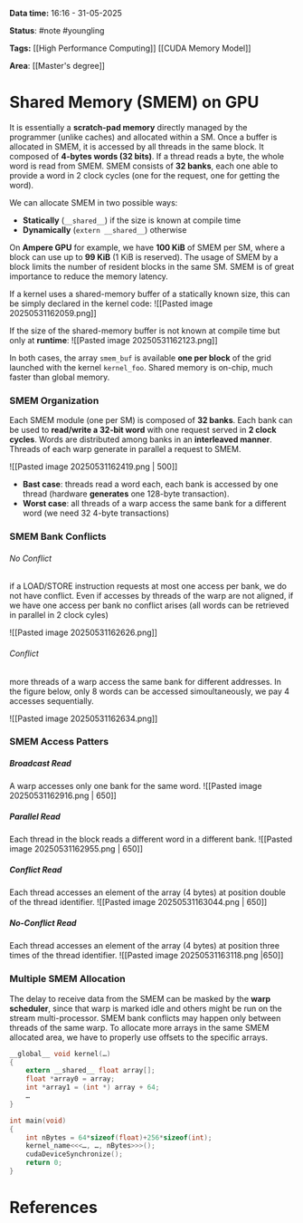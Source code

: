**Data time:** 16:16 - 31-05-2025

**Status**: #note #youngling 

**Tags:** [[High Performance Computing]] [[CUDA Memory Model]]

**Area**: [[Master's degree]]
# Shared Memory (SMEM) on GPU

It is essentially a **scratch-pad memory** directly managed by the programmer (unlike caches) and allocated within a SM. Once a buffer is allocated in SMEM, it is accessed by all threads in the same block. It composed of **4-bytes words (32 bits)**. If a thread reads a byte, the whole word is read from SMEM. SMEM consists of **32 banks**, each one able to provide a word in 2 clock cycles (one for the request, one for getting the word).

We can allocate SMEM in two possible ways:
- **Statically** (`__shared__`) if the size is known at compile time
- **Dynamically** (`extern __shared__`) otherwise

On **Ampere GPU** for example, we have **100 KiB** of SMEM per SM, where a block can use up to **99 KiB** (1 KiB is reserved). The usage of SMEM by a block limits the number of resident blocks in the same SM. SMEM is of great importance to reduce the memory latency.

If a kernel uses a shared-memory buffer of a statically known size, this can be simply declared in the kernel code:
![[Pasted image 20250531162059.png]]

If the size of the shared-memory buffer is not known at compile time but only at **runtime**:
![[Pasted image 20250531162123.png]]

In both cases, the array `smem_buf` is available **one per block** of the grid launched with the kernel `kernel_foo`. Shared memory is on-chip, much faster than global memory.

### SMEM Organization
Each SMEM module (one per SM) is composed of **32 banks**. Each bank can be used to **read/write a 32-bit word** with one request served in **2 clock cycles**. Words are distributed among banks in an **interleaved manner**. Threads of each warp generate in parallel a request to SMEM.

![[Pasted image 20250531162419.png | 500]]

- **Bast case**: threads read a word each, each bank is accessed by one thread (hardware **generates** one 128-byte transaction).
- **Worst case**: all threads of a warp access the same bank for a different word (we need 32 4-byte transactions)

### SMEM Bank Conflicts
###### No Conflict
if a LOAD/STORE instruction requests at most one access per bank, we do not have conflict. Even if accesses by threads of the warp are not aligned, if we have one access per bank no conflict arises (all words can be retrieved in parallel in 2 clock cyles)

![[Pasted image 20250531162626.png]]
###### Conflict
more threads of a warp access the same bank for different addresses. In the figure below, only 8 words can be accessed simoultaneously, we pay 4 accesses sequentially.

![[Pasted image 20250531162634.png]]

### SMEM Access Patters
##### Broadcast Read
A warp accesses only one bank for the same word.
![[Pasted image 20250531162916.png | 650]]
##### Parallel Read
Each thread in the block reads a different word in a different bank.
![[Pasted image 20250531162955.png | 650]]
##### Conflict Read
Each thread accesses an element of the array (4 bytes) at position double of the thread identifier.
![[Pasted image 20250531163044.png | 650]]
##### No-Conflict Read
Each thread accesses an element of the array (4 bytes) at position three times of the thread identifier.
![[Pasted image 20250531163118.png |650]]

### Multiple SMEM Allocation
The delay to receive data from the SMEM can be masked by the **warp scheduler**, since that warp is marked idle and others might be run on the stream multi-processor. SMEM bank conflicts may happen only between threads of the same warp. To allocate more arrays in the same SMEM allocated area, we have to properly use offsets to the specific arrays.
```c
__global__ void kernel(…)
{
	extern __shared__ float array[];
	float *array0 = array;
	int *array1 = (int *) array + 64;
	…
}

int main(void)
{
	int nBytes = 64*sizeof(float)+256*sizeof(int);
	kernel_name<<<…, …, nBytes>>>();
	cudaDeviceSynchronize();
	return 0;
}
```
# References